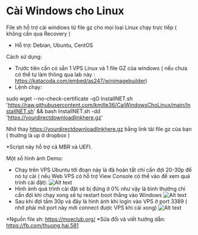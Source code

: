 # Cài Windows cho Linux
File sh hỗ trợ cài windows từ file gz cho mọi loại Linux chạy trực tiếp ( không cần qua Recovery )
- Hỗ trợ: Debian, Ubuntu, CentOS

Cách sử dụng:

- Trước tiên cần có sẵn 1 VPS Linux và 1 file GZ của windows ( nếu chưa có thể tự làm thông qua lab này : https://katacoda.com/embed/as247/winimagebuilder)
- Lệnh chạy:


sudo wget --no-check-certificate -qO InstallNET.sh 'https://raw.githubusercontent.com/kmille36/CaiWindowsChoLinux/main/InstallNET.sh' && bash InstallNET.sh -dd 'https://yourdirectdownloadlinkhere.gz'

Nhớ thay https://yourdirectdownloadlinkhere.gz bằng link tải file gz của bạn ( thường là up ở dropbox )

*Script này hỗ trợ cả MBR và UEFI.


Một số hình ảnh Demo:

- Chạy trên VPS Ubuntu tới đoạn này là đã hoàn tất chỉ cần đợi 20-30p để nó tự cài ( nếu Web VPS có hỗ trợ View Console có thể vào để xem quá trình cài đặt):
![Alt text](https://i.ibb.co/LZZ0WSy/image.png "Screenshot")
- Hình ảnh quá trình cài đặt sẽ bị đứng ở 0% như vậy là bình thường chỉ cẩn đợi khi chạy xong sẽ tự restart boot thẳng vào Windows
![Alt text](https://i.ibb.co/2Z5Jv7n/262202265-281488613935731-5683832719609328574-n.png "Screenshot")
- Sau khi đợi tầm 30p và đây là hình ảnh khi login vào VPS ở port 3389 ( nhớ phải mở port này mới connect được VPS khi cài xong)
![Alt text](https://i.ibb.co/VtZkKWF/image.png "Screenshot")


*Nguồn file sh: https://moeclub.org/
*Sửa đổi và viết hướng dẫn: https://fb.com/thuong,hai.581


